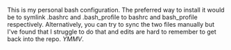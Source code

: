 This is my personal bash configuration.  The preferred way to install it would be to symlink .bashrc and .bash_profile to bashrc and bash_profile respectively.  Alternatively, you can try to sync the two files manually but I've found that I struggle to do that and edits are hard to remember to get back into the repo.  _YMMV_.
